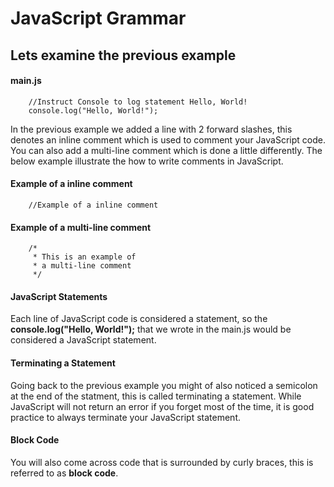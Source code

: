 
# JavaScript Grammar 

## Lets examine the previous example

#### main.js
        //Instruct Console to log statement Hello, World!
        console.log("Hello, World!");

In the previous example we added a line with 2 forward slashes, this denotes an inline comment which is used to comment your JavaScript code. You can also add a multi-line comment which is done a little differently. The below example illustrate the how to write comments in JavaScript.

#### Example of a inline comment      
        //Example of a inline comment

#### Example of a multi-line comment        
        /*
         * This is an example of 
         * a multi-line comment
         */

#### JavaScript Statements
Each line of JavaScript code is considered a statement, so the **console.log("Hello, World!");** that we wrote in the main.js would be considered a JavaScript statement.

#### Terminating a Statement         
Going back to the previous example you might of also noticed a semicolon at the end of the statment, this is called terminating a statement. While JavaScript will not return an error if you forget most of the time, it is good practice to always terminate your JavaScript statement.

#### Block Code 
You will also come across code that is surrounded by curly braces, this is referred to as **block code**.